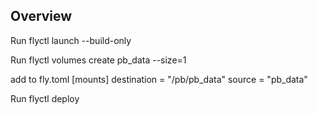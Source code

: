 ## Overview


Run flyctl launch --build-only

Run flyctl volumes create pb_data --size=1

add to fly.toml
[mounts]
  destination = "/pb/pb_data"
  source = "pb_data"

Run flyctl deploy
